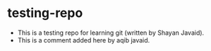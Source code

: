# testing-repo
- This is a testing repo for learning git (written by Shayan Javaid).
- This is a comment added here by aqib javaid.

